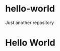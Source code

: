 # hello-world
Just another repository
<html><head>
  </head><body>
  <h1>Hello World</h1>


</body></html>
